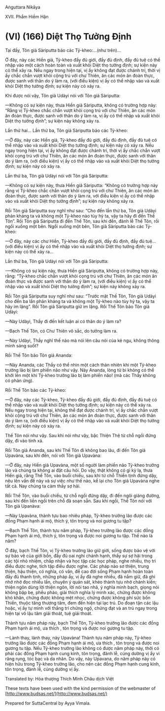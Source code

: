  

Aṅguttara Nikāya

XVII. Phẩm Hiềm Hận

# (VI) (166) Diệt Thọ Tưởng Ðịnh

Tại đấy, Tôn giả Sàriputta bảo các Tỷ-kheo:...(như trên)...

Ở đây, này các Hiền giả, Tỷ-kheo đầy đủ giới, đầy đủ định, đầy đủ tuệ có thể nhập vào một cách hoàn toàn và xuất khỏi Diệt thọ tưởng định; sự kiện này có thể xảy ra. Nếu ngay trong hiện tại, vị ấy không đạt được chánh trí, thời vị ấy chắc chắn vượt khỏi cộng trú với chư Thiên, ăn các món ăn đoàn thực, được sanh với thân do ý làm ra, (với điều kiện) vị ấy có thể nhập vào và xuất khỏi Diệt thọ tưởng định; sự kiện này có xảy ra.

Khi được nói vậy, Tôn giả Udàyi nói với Tôn giả Sàriputta:

—Không có sự kiện này, thưa Hiền giả Sàriputta, không có trường hợp này: “Rằng vị Tỷ-kheo chắc chắn vượt khỏi cọng trú với chư Thiên, ăn các món ăn đoàn thực, được sanh với thân do ý làm ra, vị ấy có thể nhập và xuất khỏi Diệt thọ tưởng định”; sự kiện này không xảy ra.

Lần thứ hai... Lần thứ ba, Tôn giả Sàriputta bảo các Tỷ-kheo:

—Ở đây, này các Hiền giả, Tỷ-kheo đầy đủ giới, đầy đủ định, đầy đủ tuệ có thể nhập vào và xuất khỏi Diệt thọ tưởng định; sự kiện này có xảy ra. Nếu ngay trong hiện tại, vị ấy không đạt được chánh trí, thời vị ấy chắc chắn vượt khỏi cọng trú với chư Thiên, ăn các món ăn đoàn thực, được sanh với thân do ý làm ra, (với điều kiện) vị ấy có thể nhập vào và xuất khỏi Diệt thọ tưởng định; sự kiện này có xảy ra.

Lần thứ ba, Tôn giả Udàyi nói với Tôn giả Sàriputta:

—Không có sự kiện này, thưa Hiền giả Sàriputta: “Không có trường hợp này rằng vị Tỷ-kheo chắc chắn vượt khỏi cọng trú với chư Thiên, ăn các món ăn đoàn thực, được sanh với thân do ý làm ra, với điều kiện vị ấy có thể nhập vào và xuất khỏi Diệt thọ tưởng định”; sự kiện này không xảy ra.

Rồi Tôn giả Sàriputta suy nghĩ như sau: “Cho đến lần thứ ba, Tôn giả Udàyi phản kháng ta và không một Tỷ-kheo nào tùy hỷ ta, vậy ta hãy đi đến Thế Tôn”. Rồi Tôn giả Sàriputta đi đến Thế Tôn, sau khi đến, đảnh lễ Thế Tôn, rồi ngồi xuống một bên. Ngồi xuống một bên, Tôn giả Sàriputta bảo các Tỷ-kheo:

—Ở đây, này các chư Hiền, Tỷ-kheo đầy đủ giới, đầy đủ định, đầy đủ tuệ... (với điều kiện) vị ấy có thể nhập vào và xuất khỏi Diệt thọ tưởng định; sự kiện này có thể xảy ra...

Lần thứ ba, Tôn giả Udàyi nói với Tôn giả Sàriputta:

\-—Không có sự kiện này, thưa Hiền giả Sàriputta, không có trường hợp này, rằng: “Tỷ-kheo chắc chắn vượt khỏi cọng trú với chư Thiên, ăn các món ăn đoàn thực và được sanh với thân do ý làm ra, (với điều kiện) vị ấy có thể nhập vào và xuất khỏi Diệt thọ tưởng định”; sự kiện này không xảy ra.

Rồi Tôn giả Sàriputta suy nghĩ như sau: “Trước mặt Thế Tôn, Tôn giả Udàyi cho đến ba lần phản kháng ta và không một Tỷ-kheo nào tùy hỷ ta, vậy ta hãy im lặng”. Rồi Tôn giả Sàriputta giữ im lặng. Rồi Thế Tôn bảo Tôn giả Udàyi:

—Này Udàyi, Thầy đi đến kết luận ai có thân do ý làm ra?

—Bạch Thế Tôn, có Chư Thiên vô sắc, do tưởng làm ra.

—Này Udàyi, Thầy nghĩ thế nào mà nói lên câu nói của kẻ ngu, không thông minh sáng suốt?

Rồi Thế Tôn bảo Tôn giả Ananda:

—Này Ananda, các Thầy có thể nhìn một cách thản nhiên khi một Tỷ-kheo trưởng lão bị làm phiền não như vậy. Này Ananda, lòng từ bi không có thể khởi lên một khi Tỷ-kheo trưởng lão bị làm phiền não! (mà các Thầy không có phản ứng).

Rồi Thế Tôn bảo các Tỷ-kheo:

—Ở đây, này các Tỷ-kheo, Tỷ-kheo đầy đủ giới, đầy đủ định, đầy đủ tuệ có thể nhập vào và xuất khỏi Diệt thọ tưởng định; sự kiện này có thể xảy ra. Nếu ngay trong hiện tại, không thể đạt được chánh trí, vị ấy chắc chắn vượt khỏi cộng trú với chư Thiên, ăn các món ăn đoàn thực, được sanh với thân do ý làm ra, (với điều kiện) vị ấy có thể nhập vào và xuất khỏi Diệt thọ tưởng định; sự kiện này có xảy ra.

Thế Tôn nói như vậy. Sau khi nói như vậy, bậc Thiện Thệ từ chỗ ngồi đứng dậy, đi vào tinh xá.

Rồi Tôn giả Ananda, sau khi Thế Tôn đi không bao lâu, đi đến Tôn giả Upavàna, sau khi đến, nói với Tôn giả Upavàna:

—Ở đây, này Hiền giả Upavàna, một số người làm phiền não Tỷ-kheo trưởng lão và chúng ta không ai đặt câu hỏi. Do vậy, thật không có gì kỳ lạ, thưa Hiền giả, rằng Thế Tôn, vào buổi chiều, sau khi từ chỗ Thiền tịnh đứng dậy, nêu lên vấn đề này và sự việc như thế nào, kể lại cho Tôn giả Upavàna nghe tất cả. Nay chúng ta cảm thấy sợ hãi.

Rồi Thế Tôn, vào buổi chiều, từ chỗ ngồi đứng dậy, đi đến ngôi giảng đường, sau khi đến liền ngồi trên chỗ đã soạn sẵn. Sau khi ngồi, Thế Tôn nói với Tôn giả Upanàva:

—Này Upavàna, thành tựu bao nhiêu pháp, Tỷ-kheo trưởng lão được các đồng Phạm hạnh ái mộ, thích ý, tôn trọng và noi gương tu tập?

—Bạch Thế Tôn, thành tựu năm pháp, Tỷ-kheo trưởng lão được các đồng Phạm hạnh ái mộ, thích ý, tôn trọng và được noi gương tu tập. Thế nào là năm?

Ở đây, bạch Thế Tôn, vị Tỷ-kheo trưởng lão giữ giới, sống được bảo vệ với sự bảo vệ của giới bổn, đầy đủ oai nghi chánh hạnh, thấy sự sợ hãi trong các tội nhỏ nhiệm, chấp nhận và học tập các học pháp, nghe nhiều, thọ trì điều được nghe, tích tập điều được nghe. Các pháp nào sơ thiện, trung thiện, hậu thiện, có nghĩa, có văn, đề cao đời sống Phạm hạnh hoàn toàn đầy đủ thanh tịnh, những pháp ấy, vị ấy đã nghe nhiều, đã nắm giữ, đã ghi nhớ nhờ đọc nhiều lần, chuyên ý quán sát, khéo thành tựu nhờ chánh kiến; thiện ngôn dùng lời thiện ngôn, lời nói tao nhã, ý nghĩa minh bạch, giọng nói không bập bẹ, phều phào, giải thích nghĩa lý minh xác, chứng được không khó khăn, chứng được không mệt nhọc, chứng được không phí sức bốn Thiền, thuộc tăng thượng tâm, đem đến hiện tại lạc trú. Do đoạn tận các lậu hoặc, vị ấy tự mình với thắng trí chứng ngộ, chứng đạt và an trú ngay trong hiện tại vô lậu tâm giải thoát, tuệ giải thoát.

Thành tựu năm pháp này, bạch Thế Tôn, Tỷ-kheo trưởng lão được các đồng Phạm hạnh ái mộ, ưa thích , tôn trọng và được noi gương tu tập.

—Lành thay, lành thay, này Upavàna! Thành tựu năm pháp này, Tỷ-kheo trưởng lão được các đồng Phạm hạnh ái mộ, ưa thích , tôn trọng và được noi gương tu tập. Nếu Tỷ-kheo trưởng lão không có được năm pháp này, thời có phải các đồng Phạm hạnh cung kính, tôn trọng, đảnh lễ, cúng dường vị ấy vì răng rụng, tóc bạc và da nhăn. Do vậy, này Upavana, do năm pháp này có hiện hữu trong Tỷ-kheo trưởng lão, cho nên các đồng Phạm hạnh cung kính, tôn trọng, đảnh lễ, cúng dường vị ấy.

Translated by: Hòa thượng Thích Minh Châu dịch Việt

These texts have been used with the kind permission of the webmaster of [http://www.budsas.net/](http://www.budsas.net/)

Prepared for SuttaCentral by Ayya Vimala.